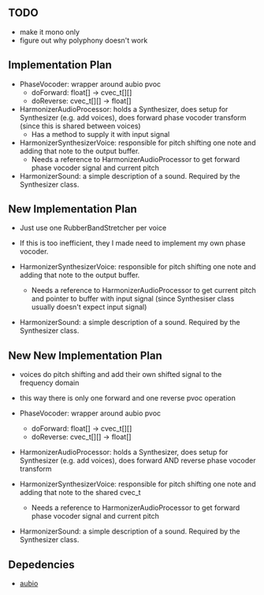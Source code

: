 ## TODO
- make it mono only
- figure out why polyphony doesn't work

## Implementation Plan
- PhaseVocoder: wrapper around aubio pvoc
  - doForward: float[] -> cvec_t[][]
  - doReverse: cvec_t[][] -> float[]
- HarmonizerAudioProcessor: holds a Synthesizer, does setup for Synthesizer (e.g.
  add voices), does forward phase vocoder transform (since this is shared
  between voices)
  - Has a method to supply it with input signal
- HarmonizerSynthesizerVoice: responsible for pitch shifting one note and
  adding that note to the output buffer.
  - Needs a reference to HarmonizerAudioProcessor to get forward phase vocoder
    signal and current pitch
- HarmonizerSound: a simple description of a sound. Required by the Synthesizer
  class.

## New Implementation Plan
- Just use one RubberBandStretcher per voice
- If this is too inefficient, they I made need to implement my own phase
  vocoder.

- HarmonizerSynthesizerVoice: responsible for pitch shifting one note and
  adding that note to the output buffer.
  - Needs a reference to HarmonizerAudioProcessor to get current pitch and
    pointer to buffer with input signal (since Synthesiser class usually
    doesn't expect input signal)
- HarmonizerSound: a simple description of a sound. Required by the Synthesizer
  class.

## New New Implementation Plan
- voices do pitch shifting and add their own shifted signal to the frequency
  domain
- this way there is only one forward and one reverse pvoc operation

- PhaseVocoder: wrapper around aubio pvoc
  - doForward: float[] -> cvec_t[][]
  - doReverse: cvec_t[][] -> float[]
- HarmonizerAudioProcessor: holds a Synthesizer, does setup for Synthesizer (e.g.
  add voices), does forward AND reverse phase vocoder transform
- HarmonizerSynthesizerVoice: responsible for pitch shifting one note and
  adding that note to the shared cvec_t
  - Needs a reference to HarmonizerAudioProcessor to get forward phase vocoder
    signal and current pitch
- HarmonizerSound: a simple description of a sound. Required by the Synthesizer
  class.

## Depedencies
- [aubio](https://aubio.org/)
